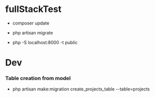 # fullStackTest

* composer update

* php artisan migrate

* php -S localhost:8000 -t public


# Dev

### Table creation from model

* php artisan make:migration create_projects_table --table=projects
